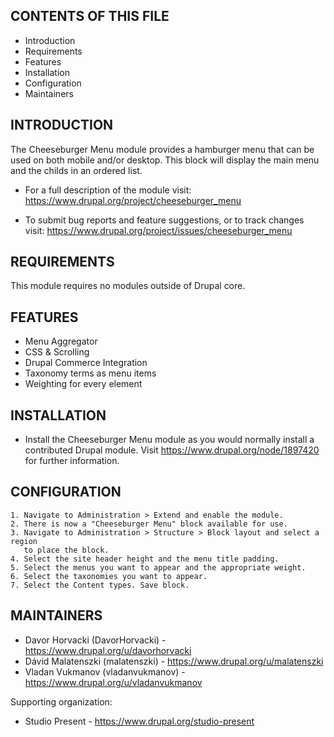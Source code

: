 CONTENTS OF THIS FILE
---------------------

 * Introduction
 * Requirements
 * Features
 * Installation
 * Configuration
 * Maintainers


INTRODUCTION
------------

The Cheeseburger Menu module provides a hamburger menu that can be used on both
mobile and/or desktop. This block will display the main menu and the childs in
an ordered list.

 * For a full description of the module visit:
   https://www.drupal.org/project/cheeseburger_menu

 * To submit bug reports and feature suggestions, or to track changes visit:
   https://www.drupal.org/project/issues/cheeseburger_menu


REQUIREMENTS
------------

This module requires no modules outside of Drupal core.


FEATURES
--------

 * Menu Aggregator
 * CSS & Scrolling
 * Drupal Commerce Integration
 * Taxonomy terms as menu items
 * Weighting for every element


INSTALLATION
------------

 * Install the Cheeseburger Menu module as you would normally install a
   contributed Drupal module. Visit https://www.drupal.org/node/1897420 for
   further information.


CONFIGURATION
-------------

    1. Navigate to Administration > Extend and enable the module.
    2. There is now a "Cheeseburger Menu" block available for use.
    3. Navigate to Administration > Structure > Block layout and select a region
       to place the block.
    4. Select the site header height and the menu title padding.
    5. Select the menus you want to appear and the appropriate weight.
    6. Select the taxonomies you want to appear.
    7. Select the Content types. Save block.


MAINTAINERS
-----------

 * Davor Horvacki (DavorHorvacki) - https://www.drupal.org/u/davorhorvacki
 * Dávid Malatenszki (malatenszki) - https://www.drupal.org/u/malatenszki
 * Vladan Vukmanov (vladanvukmanov) - https://www.drupal.org/u/vladanvukmanov

Supporting organization:

 * Studio Present - https://www.drupal.org/studio-present
